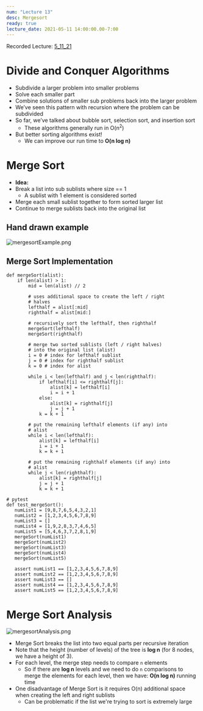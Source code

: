 ```yaml
---
num: "Lecture 13"
desc: Mergesort
ready: true
lecture_date: 2021-05-11 14:00:00.00-7:00
---
```


Recorded Lecture: [5_11_21](https://drive.google.com/file/d/1E3GQSbx6DUV-tpEgCMX0XbsrSpTJRfSr/view?usp=sharing)

# Divide and Conquer Algorithms

* Subdivide a larger problem into smaller problems
* Solve each smaller part
* Combine solutions of smaller sub problems back into the larger problem
* We’ve seen this pattern with recursion where the problem can be subdivided
* So far, we’ve talked about bubble sort, selection sort, and insertion sort
	* These algorithms generally run in O(n<sup>2</sup>)
* But better sorting algorithms exist!
	* We can improve our run time to **O(n log n)**

# Merge Sort

* **Idea:**
* Break a list into sub sublists where size == 1
	* A sublist with 1 element is considered sorted
* Merge each small sublist together to form sorted larger list
* Continue to merge sublists back into the original list

## Hand drawn example

![mergesortExample.png](mergesortExample.png)

## Merge Sort Implementation

```
def mergeSort(alist):
	if len(alist) > 1:
		mid = len(alist) // 2

		# uses additional space to create the left / right
		# halves
		lefthalf = alist[:mid]
		righthalf = alist[mid:]

		# recursively sort the lefthalf, then righthalf
		mergeSort(lefthalf)
		mergeSort(righthalf)

		# merge two sorted sublists (left / right halves)
		# into the original list (alist)
		i = 0 # index for lefthalf sublist
		j = 0 # index for righthalf sublist
		k = 0 # index for alist

		while i < len(lefthalf) and j < len(righthalf):
			if lefthalf[i] <= righthalf[j]:
				alist[k] = lefthalf[i]
				i = i + 1
			else:
				alist[k] = righthalf[j]
				j = j + 1
			k = k + 1

		# put the remaining lefthalf elements (if any) into
		# alist
		while i < len(lefthalf):
			alist[k] = lefthalf[i]
			i = i + 1
			k = k + 1

		# put the remaining righthalf elements (if any) into
		# alist
		while j < len(righthalf):
			alist[k] = righthalf[j]
			j = j + 1
			k = k + 1
```
```
# pytest
def test_mergeSort():
   numList1 = [9,8,7,6,5,4,3,2,1]
   numList2 = [1,2,3,4,5,6,7,8,9]
   numList3 = []
   numList4 = [1,9,2,8,3,7,4,6,5]
   numList5 = [5,4,6,3,7,2,8,1,9]
   mergeSort(numList1)
   mergeSort(numList2)
   mergeSort(numList3)
   mergeSort(numList4)
   mergeSort(numList5)

   assert numList1 == [1,2,3,4,5,6,7,8,9]
   assert numList2 == [1,2,3,4,5,6,7,8,9]
   assert numList3 == []
   assert numList4 == [1,2,3,4,5,6,7,8,9]
   assert numList5 == [1,2,3,4,5,6,7,8,9]
```

# Merge Sort Analysis

![mergesortAnalysis.png](mergesortAnalysis.png)

* Merge Sort breaks the list into two equal parts per recursive iteration
* Note that the height (number of levels) of the tree is **log n** (for 8 nodes, we have a height of 3).
* For each level, the merge step needs to compare `n` elements
	* So if there are **log n** levels and we need to do `n` comparisons to merge the elements for each level, then we have: **O(n log n)** running time
* One disadvantage of Merge Sort is it requires O(n) additional space when creating the left and right sublists
	* Can be problematic if the list we're trying to sort is extremely large